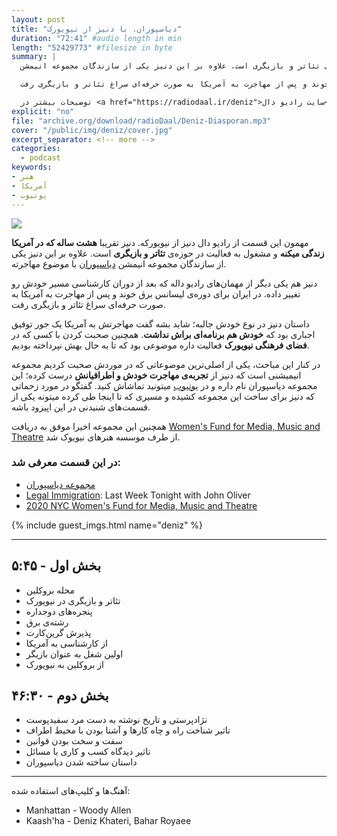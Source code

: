 ```yaml
---
layout: post
title: "دیاسپوران، با دنیز از نیویورک"
duration: "72:41" #audio length in min
length: "52429773" #filesize in byte
summary: |
  مهمون این قسمت از رادیو دال دنیز از نیویورکه. دنیز تقریبا هشت ساله که در آمریکا زندگی میکنه و مشغول به فعالیت در حوزه‌ی تئاتر و بازیگری است. علاوه بر این دنیز یکی از سازندگان مجموعه انیمشن <a href="https://www.youtube.com/channel/UC5waa265OjRZlnbUWmrtqiw">دیاسپوران</a> با موضوع مهاجرته.

  دنیز هم یکی دیگر از مهمان‌های رادیو داله که بعد از دوران کارشناسی مسیر خودش رو تغییر داده. در ایران برای دوره‌ی لیسانس برق خوند و پس از مهاجرت به آمریکا به صورت حرفه‌ای سراغ تئاتر و بازیگری رفت

  توضیحات بیشتر در <a href="https://radiodaal.ir/deniz">سایت رادیو دال</a>.
explicit: "no"
file: "archive.org/download/radioDaal/Deniz-Diasporan.mp3"
cover: "/public/img/deniz/cover.jpg"
excerpt_separator: <!-- more -->
categories:
  - podcast
keywords:
- هنر
- آمریکا
- یوتیوب
---
```


<img src="{{ page.cover }}" class="cover-img"/>

مهمون این قسمت از رادیو دال دنیز از نیویورکه. دنیز تقریبا **هشت ساله که در آمریکا زندگی میکنه** و مشغول به فعالیت در حوزه‌ی **تئاتر و بازیگری** است. علاوه بر این دنیز یکی از سازندگان مجموعه انیمشن [دیاسپوران](https://www.youtube.com/channel/UC5waa265OjRZlnbUWmrtqiw) با موضوع مهاجرته.

دنیز هم یکی دیگر از مهمان‌های رادیو داله که بعد از دوران کارشناسی مسیر خودش رو تغییر داده. در ایران برای دوره‌ی لیسانس برق خوند و پس از مهاجرت به آمریکا به صورت حرفه‌ای سراغ تئاتر و بازیگری رفت.

<!-- more -->

داستان دنیز در نوع خودش جالبه؛ شاید بشه گفت مهاجرتش به آمریکا یک جور توفیق اجباری بود که **خودش هم برنامه‌ای براش نداشت**. همچنین صحبت کردن با کسی که در **فضای فرهنگی نیویورک** فعالیت داره موضوعی بود که تا به حال بهش نپرداخته بودیم.

در کنار این مباحث، یکی از اصلی‌ترین موضوعاتی که در موردش صحبت کردیم مجموعه انیمیشنی است که دنیز از **تجربه‌ی مهاجرت خودش و اطرافیانش** درست کرده؛ این مجموعه دیاسپوران نام داره و در [یوتیوب](https://www.youtube.com/channel/UC5waa265OjRZlnbUWmrtqiw) میتونید تماشاش کنید. گفتگو در مورد زحماتی که دنیز برای ساخت این مجموعه کشیده و مسیری که تا اینجا طی کرده میتونه یکی از قسمت‌های شنیدنی در این اپیزود باشه. 

همچنین این مجموعه اخیرا موفق به دریافت [Women's Fund for Media, Music and Theatre](https://www.nyfa.org/Content/Show/2020-NYC-Womens-Fund-Recipients) از طرف موسسه هنرهای نیویوک شد.


### در این قسمت معرفی شد:
- [مجموعه دیاسپوران](https://www.youtube.com/channel/UC5waa265OjRZlnbUWmrtqiw)
- [Legal Immigration](https://www.youtube.com/watch?v=tXqnRMU1fTs): Last Week Tonight with John Oliver
- [2020 NYC Women's Fund for Media, Music and Theatre](https://www.nyfa.org/Content/Show/2020-NYC-Womens-Fund-Recipients)

{% include guest_imgs.html name="deniz" %}

<hr>

## بخش اول - ۵:۴۵
- محله بروکلین
- تئاتر و بازیگری در نیویورک
- پنجره‌های دوجداره
- رشته‌ی برق
- پذیرش گرین‌کارت
- از کارشناسی به آمریکا
- اولین شغل به عنوان بازیگر
- از بروکلین به نیویورک

## بخش دوم - ۴۶:۳۰
- نژادپرستی و تاریخ نوشته به دست مرد سفیدپوست
- تاثیر شناخت راه و چاه کارها و آشنا بودن با محیط اطراف
- سفت و سخت بودن قوانین
- تاثیر دیدگاه کسب و کاری با مسائل
- داستان ساخته شدن دیاسپوران

<hr>

<!-- {% include player.html id="273371614" %} -->

آهنگ‌ها و کلیپ‌های استفاده شده:

<div dir="ltr">
<ul>
  <li>Manhattan - Woody Allen</li>
  <li>Kaash'ha - Deniz Khateri, Bahar Royaee</li>
</ul>
</div>
